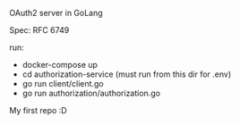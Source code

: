 OAuth2 server in GoLang

Spec: RFC 6749

run:
- docker-compose up
- cd authorization-service (must run from this dir for .env)
- go run client/client.go
- go run authorization/authorization.go

My first repo :D
